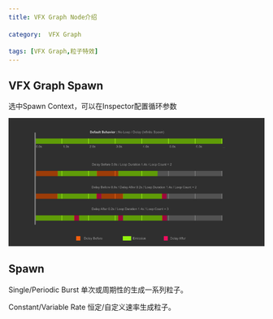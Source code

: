 ```yaml
---
title: VFX Graph Node介绍

category:  VFX Graph 

tags: [VFX Graph,粒子特效]
---
```


## VFX Graph  Spawn

选中Spawn Context，可以在Inspector配置循环参数

![Figure explaining the Loop/Delay System](./assets/VFXGraphNode/LoopDelaySystem.png)

## Spawn

Single/Periodic Burst  单次或周期性的生成一系列粒子。

Constant/Variable Rate 恒定/自定义速率生成粒子。

